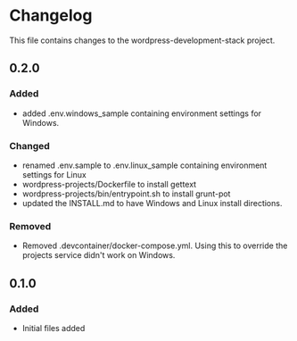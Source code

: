 # Changelog

This file contains changes to the wordpress-development-stack project.

## 0.2.0

### Added

- added .env.windows_sample containing environment settings for Windows.

### Changed

- renamed .env.sample to .env.linux_sample containing environment settings for Linux
- wordpress-projects/Dockerfile to install gettext
- wordpress-projects/bin/entrypoint.sh to install grunt-pot
- updated the INSTALL.md to have Windows and Linux install directions.

### Removed

- Removed .devcontainer/docker-compose.yml. Using this to override the projects service didn't work on Windows.

## 0.1.0

### Added

- Initial files added
